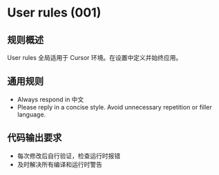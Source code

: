 # User rules (001)

## 规则概述

User rules 全局适用于 Cursor 环境。在设置中定义并始终应用。

## 通用规则

- Always respond in 中文
- Please reply in a concise style. Avoid unnecessary repetition or filler language.

## 代码输出要求

- 每次修改后自行验证，检查运行时报错
- 及时解决所有编译和运行时警告